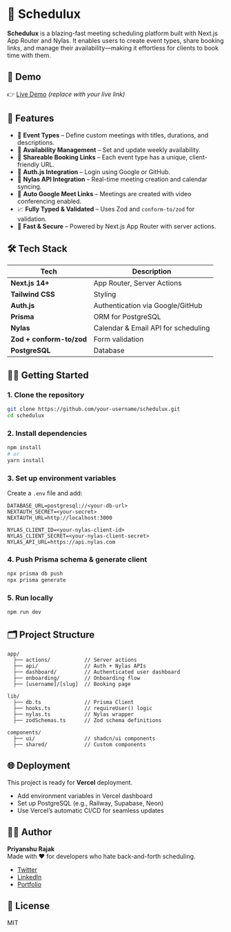 
# 🚀 Schedulux

**Schedulux** is a blazing-fast meeting scheduling platform built with Next.js App Router and Nylas. It enables users to create event types, share booking links, and manage their availability—making it effortless for clients to book time with them.

## 📸 Demo

👉 [Live Demo](https://schedulux.vercel.app) *(replace with your live link)*

## 🔧 Features

- 🧾 **Event Types** – Define custom meetings with titles, durations, and descriptions.
- 📅 **Availability Management** – Set and update weekly availability.
- 🔗 **Shareable Booking Links** – Each event type has a unique, client-friendly URL.
- 🔐 **Auth.js Integration** – Login using Google or GitHub.
- 🔌 **Nylas API Integration** – Real-time meeting creation and calendar syncing.
- 🎥 **Auto Google Meet Links** – Meetings are created with video conferencing enabled.
- 📈 **Fully Typed & Validated** – Uses Zod and `conform-to/zod` for validation.
- 💨 **Fast & Secure** – Powered by Next.js App Router with server actions.

## 🛠️ Tech Stack

| Tech | Description |
|------|-------------|
| **Next.js 14+** | App Router, Server Actions |
| **Tailwind CSS** | Styling |
| **Auth.js** | Authentication via Google/GitHub |
| **Prisma** | ORM for PostgreSQL |
| **Nylas** | Calendar & Email API for scheduling |
| **Zod + conform-to/zod** | Form validation |
| **PostgreSQL** | Database |

## 🧑‍💻 Getting Started

### 1. Clone the repository
```bash
git clone https://github.com/your-username/schedulux.git
cd schedulux
```

### 2. Install dependencies
```bash
npm install
# or
yarn install
```

### 3. Set up environment variables

Create a `.env` file and add:
```env
DATABASE_URL=postgresql://<your-db-url>
NEXTAUTH_SECRET=<your-secret>
NEXTAUTH_URL=http://localhost:3000

NYLAS_CLIENT_ID=<your-nylas-client-id>
NYLAS_CLIENT_SECRET=<your-nylas-client-secret>
NYLAS_API_URL=https://api.nylas.com
```

### 4. Push Prisma schema & generate client
```bash
npx prisma db push
npx prisma generate
```

### 5. Run locally
```bash
npm run dev
```

## 🗂️ Project Structure

```
app/
  ├── actions/           // Server actions
  ├── api/               // Auth + Nylas APIs
  ├── dashboard/         // Authenticated user dashboard
  ├── onboarding/        // Onboarding flow
  ├── [username]/[slug]  // Booking page

lib/
  ├── db.ts              // Prisma Client
  ├── hooks.ts           // requireUser() logic
  ├── nylas.ts           // Nylas wrapper
  ├── zodSchemas.ts      // Zod schema definitions

components/
  ├── ui/                // shadcn/ui components
  ├── shared/            // Custom components
```

## 🌐 Deployment

This project is ready for **Vercel** deployment.

- Add environment variables in Vercel dashboard
- Set up PostgreSQL (e.g., Railway, Supabase, Neon)
- Use Vercel’s automatic CI/CD for seamless updates

## 🙋‍♂️ Author

**Priyanshu Rajak**  
Made with ❤️ for developers who hate back-and-forth scheduling.

- [Twitter](https://twitter.com/yourhandle)
- [LinkedIn](https://linkedin.com/in/yourhandle)
- [Portfolio](https://yourwebsite.com)

## 📄 License

MIT